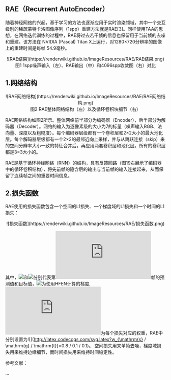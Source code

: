 ## RAE（Recurrent AutoEncoder）

随着神经网络的兴起，基于学习的方法也逐渐应用于实时渲染领域，其中一个交互级别的稀疏蒙特卡洛图像序列（1spp）重建方法就是RAE[3]。同样使用TAA的思想，在网络迭代训练的过程中，RAE将过去若干帧的信息也保留用于当前帧的去噪和重建。该方法在 NVIDIA (Pascal) Titan X上运行，对1280×720分辨率的图像上的重建时间是每帧 54.9毫秒。

<div align=center>![RAE结果](https://renderwiki.github.io/ImageResources/RAE/RAE结果.png)</div>

<center>图1 1spp噪声输入（左）、RAE输出（中）和4096spp收敛图（右）对比</center>

## 1.网络结构

<div align=center>![RAE网络结构](https://renderwiki.github.io/ImageResources/RAE/RAE网络结构.png)</div>

<center>图2 RAE整体网络结构（左）以及循环卷积块细节（右）</center>


RAE网络结构如图2所示。整体网络前半部分为编码器（Encoder），后半部分为解码器（Decoder）。网络的输入为逐像素级的大小为7的标量（噪声输入RGB、法向量、深度以及粗糙度）。每个编码器层级都有一个卷积层和2×2大小的最大池化层。每个解码器层级都有一个2×2的最邻近向上采样，并与从跳跃连接（skip）来的空间分辨率大小一致的特征合并后，再应用两套卷积层和池化层。所有的卷积层都是3×3大小的。

RAE是基于循环神经网络（RNN）的结构，具有反馈回路（图19右展示了编码器中的循环卷积结构），将先前帧的隐含层的输出与当前帧的输入连接起来，从而保留了连续帧之间的重要时间信息。

## 2.损失函数

RAE使用的损失函数包含一个空间的L1损失、一个梯度域的L1损失和一个时间的L1损失：

<div align=center>![损失函数](https://renderwiki.github.io/ImageResources/RAE/损失函数.png)</div>

其中，![](http://latex.codecogs.com/svg.latex?P_{i})和![](http://latex.codecogs.com/svg.latex?T_{i})分别代表第![](http://latex.codecogs.com/svg.latex?i)帧的预测值和目标值，![](http://latex.codecogs.com/svg.latex?\nabla)为使用HFEN计算的梯度,![](http://latex.codecogs.com/svg.latex?w)为每个损失对应的权重，RAE中分别设置为![](http://latex.codecogs.com/svg.latex?w_{\mathrm{s} / \mathrm{g} / \mathrm{t}}=0.8 / 0.1 / 0.1)。
空间损失用来单帧去噪，梯度域损失用来维持边缘细节，而时间损失用来维持时间稳定性。

参考文献：

...
